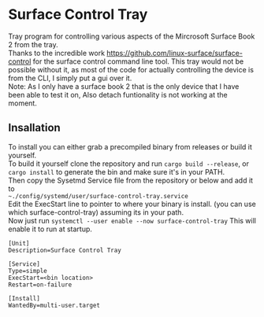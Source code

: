 # Surface Control Tray

Tray program for controlling various aspects of the Mircrosoft Surface Book 2 from the tray.  
Thanks to the incredible work https://github.com/linux-surface/surface-control for the surface control command line tool. This tray would not be possible without it, as most of the code for actually controlling the device is from the CLI, I simply put a gui over it.  
Note: As I only have a surface book 2 that is the only device that I have been able to test it on, Also detach funtionality is not working at the moment.

## Insallation 
To install you can either grab a precompiled binary from releases or build it yourself.  
To build it yourself clone the repository and run `cargo build --release`, or `cargo install` to generate the bin and make sure it's in your PATH.  
Then copy the Sysetmd Service file from the repository or below and add it to  
`~./config/systemd/user/surface-control-tray.service`  
Edit the ExecStart line to pointer to where your binary is install. (you can use which surface-control-tray) assuming its in your path.  
Now just run `systemctl --user enable --now surface-control-tray` This will enable it to run at startup.

```
[Unit]
Description=Surface Control Tray

[Service]
Type=simple
ExecStart=<bin location>
Restart=on-failure

[Install]
WantedBy=multi-user.target
```
